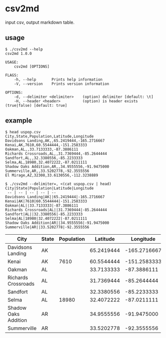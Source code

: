# csv2md

input csv, output markdown table.

## usage

```shell
$ ./csv2md --help
csv2md 1.0.0

USAGE:
    csv2md [OPTIONS]

FLAGS:
    -h, --help       Prints help information
    -V, --version    Prints version information

OPTIONS:
    -d, --delimiter <delimiter>    (option) delimiter [default: \t]
    -H, --header <header>          (option) is header exists (true|false) [default: true]
```

## example

```shell
$ head uspop.csv 
City,State,Population,Latitude,Longitude
Davidsons Landing,AK,,65.2419444,-165.2716667
Kenai,AK,7610,60.5544444,-151.2583333
Oakman,AL,,33.7133333,-87.3886111
Richards Crossroads,AL,,31.7369444,-85.2644444
Sandfort,AL,,32.3380556,-85.2233333
Selma,AL,18980,32.4072222,-87.0211111
Shadow Oaks Addition,AR,,34.9555556,-91.9475000
Summerville,AR,,33.5202778,-92.3555556
El Mirage,AZ,32308,33.6130556,-112.3238889
```

```shell
$ ./csv2md --delimiter=, <(cat uspop.csv | head)
City|State|Population|Latitude|Longitude
 -- | -- | -- | -- | -- 
Davidsons Landing|AK||65.2419444|-165.2716667
Kenai|AK|7610|60.5544444|-151.2583333
Oakman|AL||33.7133333|-87.3886111
Richards Crossroads|AL||31.7369444|-85.2644444
Sandfort|AL||32.3380556|-85.2233333
Selma|AL|18980|32.4072222|-87.0211111
Shadow Oaks Addition|AR||34.9555556|-91.9475000
Summerville|AR||33.5202778|-92.3555556
```

City|State|Population|Latitude|Longitude
-- | -- | -- | -- | --
Davidsons Landing|AK||65.2419444|-165.2716667
Kenai|AK|7610|60.5544444|-151.2583333
Oakman|AL||33.7133333|-87.3886111
Richards Crossroads|AL||31.7369444|-85.2644444
Sandfort|AL||32.3380556|-85.2233333
Selma|AL|18980|32.4072222|-87.0211111
Shadow Oaks Addition|AR||34.9555556|-91.9475000
Summerville|AR||33.5202778|-92.3555556
